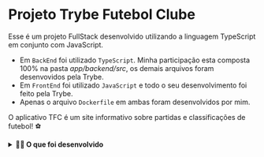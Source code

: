 # Projeto Trybe Futebol Clube

Esse é um projeto FullStack desenvolvido utilizando a linguagem TypeScript em conjunto com JavaScript.

- Em `BackEnd` foi utilizado `TypeScript`. Minha participação esta composta 100% na pasta _app/backend/src_, os demais arquivos foram desenvovidos pela Trybe.
- Em `FrontEnd` foi utilizado `JavaScript` e todo o seu desenvolvimento foi feito pela Trybe.
- Apenas o arquivo `Dockerfile` em ambas foram desenvolvidos por mim. 


O aplicativo TFC é um site informativo sobre partidas e classificações de futebol! ⚽️

<details>
  <summary><strong>👨‍💻 O que foi desenvolvido</strong></summary><br />
  
  Nesta API foi utilizida a Programação Orientada a Objetos `POO`, e conta com testes que possam cubrir 100% de seu uso

  Esse projeto conta com:

  * Arquitetura em camadas
  * Teste em camadas
  * ORM - `Sequelize`
  * Banco de dados realacional - `MySQL`
  * Conteinerização - `Docker`
  * Atenticação - `JWT`

</details>
